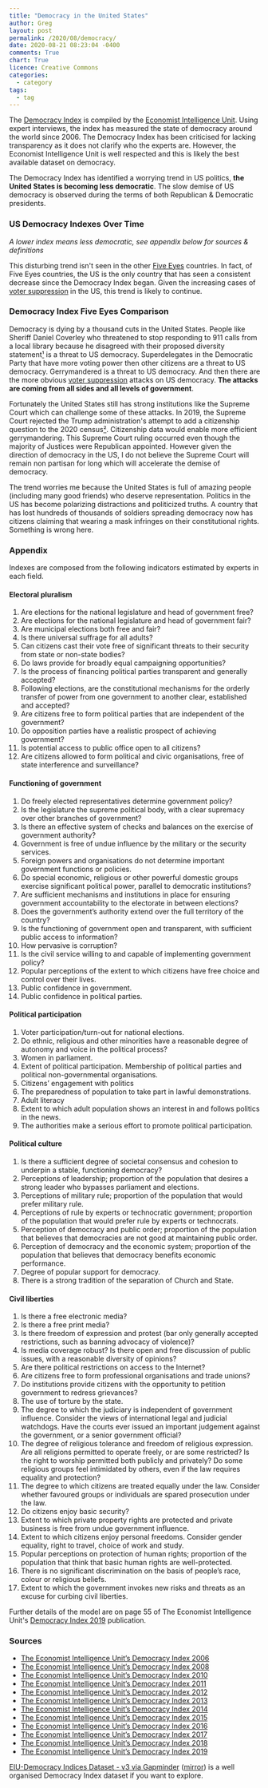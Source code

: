 ```yaml
---
title: "Democracy in the United States"
author: Greg
layout: post
permalink: /2020/08/democracy/
date: 2020-08-21 08:23:04 -0400
comments: True
chart: True
licence: Creative Commons
categories:
  - category
tags:
  - tag
---
```


The [Democracy Index](https://en.wikipedia.org/wiki/Democracy_Index) is compiled by the [Economist Intelligence Unit](https://en.wikipedia.org/wiki/Economist_Intelligence_Unit). Using expert interviews, the index has measured the state of democracy around the world since 2006. The Democracy Index has been criticised for lacking transparency as it does not clarify who the experts are. However, the Economist Intelligence Unit is well respected and this is likely the best available dataset on democracy.

The Democracy Index has identified a worrying trend in US politics, **the United States is becoming less democratic**. The slow demise of US democracy is observed during the terms of both Republican & Democratic presidents.

### US Democracy Indexes Over Time
*A lower index means less democratic, see appendix below for sources & definitions*
<canvas id="usDemocracyChart" width="400" height="200"></canvas>

This disturbing trend isn't seen in the other [Five Eyes](https://en.wikipedia.org/wiki/Five_Eyes) countries. In fact, of Five Eyes countries, the US is the only country that has seen a consistent decrease since the Democracy Index began. Given the increasing cases of [voter suppression](https://en.wikipedia.org/wiki/Voter_suppression_in_the_United_States) in the US, this trend is likely to continue. 

### Democracy Index Five Eyes Comparison
<canvas id="worldDemocracyChart" width="400" height="200"></canvas>

Democracy is dying by a thousand cuts in the United States. People like Sheriff Daniel Coverley who threatened to stop responding to 911 calls from a local library because he disagreed with their proposed diversity statement[¹](https://atlantablackstar.com/2020/07/31/nevada-sheriff-threatens-to-ignore-911-calls-from-library-after-pro-blm-statement-please-do-not-feel-the-need-to-call-911-a-or-help/) is a threat to US democracy. Superdelegates in the Democratic Party that have more voting power then other citizens are a threat to US democracy. Gerrymandered is a threat to US democracy. And then there are the more obvious [voter suppression](https://en.wikipedia.org/wiki/Voter_suppression_in_the_United_States) attacks on US democracy. **The attacks are coming from all sides and all levels of government**.

Fortunately the United States still has strong institutions like the Supreme Court which can challenge some of these attacks. In 2019, the Supreme Court rejected the Trump administration's attempt to add a citizenship question to the 2020 census[²](https://www.cbc.ca/news/world/scotus-decisions-census-gerrymandering-1.5192086). Citizenship data would enable more efficient gerrymandering. This Supreme Court ruling occurred even though the majority of Justices were Republican appointed. However given the direction of democracy in the US, I do not believe the Supreme Court will remain non partisan for long which will accelerate the demise of democracy. 

The trend worries me because the United States is full of amazing people (including many good friends) who deserve representation. Politics in the US has become polarizing distractions and politicized truths. A country that has lost hundreds of thousands of soldiers spreading democracy now has citizens claiming that wearing a mask infringes on their constitutional rights. Something is wrong here.

### Appendix

Indexes are composed from the following indicators estimated by experts in each field.

#### Electoral pluralism
1. Are elections for the national legislature and head of government free?
2. Are elections for the national legislature and head of government fair?
3. Are municipal elections both free and fair?
4. Is there universal suffrage for all adults?
5. Can citizens cast their vote free of significant threats to their security from state or non-state bodies?
6. Do laws provide for broadly equal campaigning opportunities?
7. Is the process of financing political parties transparent and generally accepted?
8. Following elections, are the constitutional mechanisms for the orderly transfer of power from one government to another clear, established and accepted?
9. Are citizens free to form political parties that are independent of the government?
10. Do opposition parties have a realistic prospect of achieving government?
11. Is potential access to public office open to all citizens?
12. Are citizens allowed to form political and civic organisations, free of state interference and surveillance?

#### Functioning of government 
1. Do freely elected representatives determine government policy?
2. Is the legislature the supreme political body, with a clear supremacy over other branches of government?
3. Is there an effective system of checks and balances on the exercise of government authority?
4. Government is free of undue influence by the military or the security services.
5. Foreign powers and organisations do not determine important government functions or policies.
6. Do special economic, religious or other powerful domestic groups exercise significant political power, parallel to democratic institutions?
7. Are sufficient mechanisms and institutions in place for ensuring government accountability to the electorate in between elections?
8. Does the government’s authority extend over the full territory of the country?
9. Is the functioning of government open and transparent, with sufficient public access to information?
10. How pervasive is corruption?
11. Is the civil service willing to and capable of implementing government policy?
12. Popular perceptions of the extent to which citizens have free choice and control over their lives.
13. Public confidence in government.
14. Public confidence in political parties.

#### Political participation
1. Voter participation/turn-out for national elections.
2. Do ethnic, religious and other minorities have a reasonable degree of autonomy and voice in the political process?
3. Women in parliament.
4. Extent of political participation. Membership of political parties and political non-governmental organisations.
5. Citizens’ engagement with politics
6. The preparedness of population to take part in lawful demonstrations.
7. Adult literacy
8. Extent to which adult population shows an interest in and follows politics in the news.
9. The authorities make a serious effort to promote political participation.

#### Political culture
1. Is there a sufficient degree of societal consensus and cohesion to underpin a stable, functioning democracy?
2. Perceptions of leadership; proportion of the population that desires a strong leader who bypasses parliament and elections.
3. Perceptions of military rule; proportion of the population that would prefer military rule.
4. Perceptions of rule by experts or technocratic government; proportion of the population that would prefer rule by experts or technocrats.
5. Perception of democracy and public order; proportion of the population that believes that democracies are not good at maintaining public order.
6. Perception of democracy and the economic system; proportion of the population that believes that democracy benefits economic performance.
7. Degree of popular support for democracy.
8. There is a strong tradition of the separation of Church and State.

#### Civil liberties
1. Is there a free electronic media?
2. Is there a free print media?
3. Is there freedom of expression and protest (bar only generally accepted restrictions, such as banning advocacy of violence)?
4. Is media coverage robust? Is there open and free discussion of public issues, with a reasonable diversity of opinions?
5. Are there political restrictions on access to the Internet?
6. Are citizens free to form professional organisations and trade unions?
7. Do institutions provide citizens with the opportunity to petition government to redress grievances?
8. The use of torture by the state.
9. The degree to which the judiciary is independent of government influence. Consider the views of international legal and judicial watchdogs. Have the courts ever issued an important judgement against the government, or a senior government official?
10. The degree of religious tolerance and freedom of religious expression. Are all religions permitted to operate freely, or are some restricted? Is the right to worship permitted both publicly and privately? Do some religious groups feel intimidated by others, even if the law requires equality and protection?
11. The degree to which citizens are treated equally under the law. Consider whether favoured groups or individuals are spared prosecution under the law.
12. Do citizens enjoy basic security?
13. Extent to which private property rights are protected and private business is free from undue government influence.
14. Extent to which citizens enjoy personal freedoms. Consider gender equality, right to travel, choice of work and study.
15. Popular perceptions on protection of human rights; proportion of the population that think that basic human rights are well-protected.
16. There is no significant discrimination on the basis of people’s race, colour or religious beliefs.
17. Extent to which the government invokes new risks and threats as an excuse for curbing civil liberties.

Further details of the model are on page 55 of The Economist Intelligence Unit's [Democracy Index 2019](/wp-content/uploads/2020/08/Democracy-Index-2019.pdf) publication.

### Sources

 - [The Economist Intelligence Unit’s Democracy Index 2006](https://www.economist.com/media/pdf/DEMOCRACY_INDEX_2007_v3.pdf)
 - [The Economist Intelligence Unit’s Democracy Index 2008](http://graphics.eiu.com/pdf/democracy%20index%202008.pdf)
 - [The Economist Intelligence Unit’s Democracy Index 2010](https://graphics.eiu.com/PDF/Democracy_Index_2010_web.pdf)
 - [The Economist Intelligence Unit’s Democracy Index 2011](https://www.sida.se/globalassets/global/about-sida/sa-arbetar-vi/eiu_democracy_index_dec2011.pdf)
 - [The Economist Intelligence Unit’s Democracy Index 2012](https://archive.org/details/F6465DemocracyIndex2012/page/n0)
 - [The Economist Intelligence Unit’s Democracy Index 2013](https://siyosat.files.wordpress.com/2014/10/democracy_index_2013_web-2.pdf)
 - [The Economist Intelligence Unit’s Democracy Index 2014](https://www.sudestada.com.uy/Content/Articles/421a313a-d58f-462e-9b24-2504a37f6b56/Democracy-index-2014.pdf)
 - [The Economist Intelligence Unit’s Democracy Index 2015](https://www.yabiladi.com/img/content/EIU-Democracy-Index-2015.pdf)
 - [The Economist Intelligence Unit’s Democracy Index 2016](https://www.documentcloud.org/documents/3673454-Democracy-Index-2016.html)
 - [The Economist Intelligence Unit’s Democracy Index 2017](https://pages.eiu.com/rs/753-RIQ-438/images/Democracy_Index_2017.pdf)
 - [The Economist Intelligence Unit’s Democracy Index 2018](https://www.eiu.com/topic/democracy-index)
 - [The Economist Intelligence Unit’s Democracy Index 2019](http://www.eiu.com/Handlers/WhitepaperHandler.ashx?fi=Democracy-Index-2019.pdf&mode=wp&campaignid=democracyindex2019)

[EIU-Democracy Indices Dataset - v3 via Gapminder](https://docs.google.com/spreadsheets/d/1d0noZrwAWxNBTDSfDgG06_aLGWUz4R6fgDhRaUZbDzE/edit#gid=935776888) ([mirror](https://docs.google.com/spreadsheets/d/1oBib9N6fJv-pWIqsShweCUFaZIiqhxqDnbGIZyDjNbs/edit?usp=sharing)) is a well organised Democracy Index dataset if you want to explore.

<script>
  var usChartData = {
      datasets: [
        {
          fill: false,
          label: 'Electoral process & pluralism',
          data: [
            {
              t: new Date('2006-01-01 00:00:00'),
              y: 87.5
            }, {
              t: new Date('2008-01-01 00:00:00'),
              y: 87.5
            }, {
              t: new Date('2010-01-01 00:00:00'),
              y: 91.7
            }, {
              t: new Date('2011-01-01 00:00:00'),
              y: 91.7
            }, {
              t: new Date('2012-01-01 00:00:00'),
              y: 91.7
            }, {
              t: new Date('2013-01-01 00:00:00'),
              y: 91.7
            }, {
              t: new Date('2014-01-01 00:00:00'),
              y: 91.7
            }, {
              t: new Date('2015-01-01 00:00:00'),
              y: 91.7
            }, {
              t: new Date('2016-01-01 00:00:00'),
              y: 91.7
            }, {
              t: new Date('2017-01-01 00:00:00'),
              y: 91.7
            }, {
              t: new Date('2018-01-01 00:00:00'),
              y: 91.7
            }, {
              t: new Date('2019-01-01 00:00:00'),
              y: 91.7
            }
          ],
          borderColor: '#247ba0',
          borderWidth: 3
        }, {
          fill: false,
          label: 'Functioning of government',
          data: [
            {
              t: new Date('2006-01-01 00:00:00'),
              y: 78.6
            }, {
              t: new Date('2008-01-01 00:00:00'),
              y: 78.6
            }, {
              t: new Date('2010-01-01 00:00:00'),
              y: 78.6
            }, {
              t: new Date('2011-01-01 00:00:00'),
              y: 75.0
            }, {
              t: new Date('2012-01-01 00:00:00'),
              y: 75.0
            }, {
              t: new Date('2013-01-01 00:00:00'),
              y: 75.0
            }, {
              t: new Date('2014-01-01 00:00:00'),
              y: 75.0
            }, {
              t: new Date('2015-01-01 00:00:00'),
              y: 75.0
            }, {
              t: new Date('2016-01-01 00:00:00'),
              y: 71.4
            }, {
              t: new Date('2017-01-01 00:00:00'),
              y: 71.4
            }, {
              t: new Date('2018-01-01 00:00:00'),
              y: 71.4
            }, {
              t: new Date('2019-01-01 00:00:00'),
              y: 71.4
            }
          ],
          borderColor: '#f25f5c',
          borderWidth: 3
        }, {
          fill: false,
          label: 'Political participation',
          data: [
            {
              t: new Date('2006-01-01 00:00:00'),
              y: 72.2
            }, {
              t: new Date('2008-01-01 00:00:00'),
              y: 72.2
            }, {
              t: new Date('2010-01-01 00:00:00'),
              y: 72.2
            }, {
              t: new Date('2011-01-01 00:00:00'),
              y: 72.2
            }, {
              t: new Date('2012-01-01 00:00:00'),
              y: 72.2
            }, {
              t: new Date('2013-01-01 00:00:00'),
              y: 72.2
            }, {
              t: new Date('2014-01-01 00:00:00'),
              y: 72.2
            }, {
              t: new Date('2015-01-01 00:00:00'),
              y: 72.2
            }, {
              t: new Date('2016-01-01 00:00:00'),
              y: 72.2
            }, {
              t: new Date('2017-01-01 00:00:00'),
              y: 72.2
            }, {
              t: new Date('2018-01-01 00:00:00'),
              y: 77.8
            }, {
              t: new Date('2019-01-01 00:00:00'),
              y: 77.8
            }
          ],
          borderColor: '#ffe066',
          borderWidth: 3
        }, {
          fill: false,
          label: 'Political culture',
          data: [
            {
              t: new Date('2006-01-01 00:00:00'),
              y: 87.5
            }, {
              t: new Date('2008-01-01 00:00:00'),
              y: 87.5
            }, {
              t: new Date('2010-01-01 00:00:00'),
              y: 81.3
            }, {
              t: new Date('2011-01-01 00:00:00'),
              y: 81.3
            }, {
              t: new Date('2012-01-01 00:00:00'),
              y: 81.3
            }, {
              t: new Date('2013-01-01 00:00:00'),
              y: 81.3
            }, {
              t: new Date('2014-01-01 00:00:00'),
              y: 81.3
            }, {
              t: new Date('2015-01-01 00:00:00'),
              y: 81.3
            }, {
              t: new Date('2016-01-01 00:00:00'),
              y: 81.3
            }, {
              t: new Date('2017-01-01 00:00:00'),
              y: 81.3
            }, {
              t: new Date('2018-01-01 00:00:00'),
              y: 75.0
            }, {
              t: new Date('2019-01-01 00:00:00'),
              y: 75.0
            }
          ],
          borderColor: '#70c1b3',
          borderWidth: 3
        }, {
          fill: false,
          label: 'Civil liberties',
          data: [
            {
              t: new Date('2006-01-01 00:00:00'),
              y: 85.3
            }, {
              t: new Date('2008-01-01 00:00:00'),
              y: 85.3
            }, {
              t: new Date('2010-01-01 00:00:00'),
              y: 85.3
            }, {
              t: new Date('2011-01-01 00:00:00'),
              y: 85.3
            }, {
              t: new Date('2012-01-01 00:00:00'),
              y: 85.3
            }, {
              t: new Date('2013-01-01 00:00:00'),
              y: 85.3
            }, {
              t: new Date('2014-01-01 00:00:00'),
              y: 85.3
            }, {
              t: new Date('2015-01-01 00:00:00'),
              y: 82.4
            }, {
              t: new Date('2016-01-01 00:00:00'),
              y: 82.4
            }, {
              t: new Date('2017-01-01 00:00:00'),
              y: 82.4
            }, {
              t: new Date('2018-01-01 00:00:00'),
              y: 82.4
            }, {
              t: new Date('2019-01-01 00:00:00'),
              y: 82.4
            }
          ],
          borderColor: '#3c1642',
          borderWidth: 3
        }
      ]
    }
  var ctx1 = document.getElementById("usDemocracyChart").getContext("2d");
  var usChart = new Chart(ctx1, {
    type: 'line',
    data: usChartData,
    options: {
      annotation: {
        events: ["click"],
        annotations: [
          {
            drawTime: "beforeDatasetsDraw",
            type: "box",
            xScaleID: "x-axis-0",
            yScaleID: "y-axis-0",
            xMin: new Date('2006-01-01 00:00:00'),
            xMax: new Date('2008-01-01 00:00:00'),
            yMin: 70,
            yMax: 100,
            backgroundColor: "rgba(233, 20, 29, 0.3)",
            borderColor: "rgb(233, 20, 29)",
            borderWidth: 0,
          }, {
            drawTime: "afterDatasetsDraw",
            type: "line",
            mode: "vertical",
            scaleID: "x-axis-0",
            value: new Date('2007-01-01 00:00:00'),
            borderColor: "rgba(0,0,0,0)",
            borderWidth: 0,
            label: {
              backgroundColor: "red",
              content: "Bush",
              enabled: true,
              position: "top"
            },
          }, {
            drawTime: "beforeDatasetsDraw",
            type: "box",
            xScaleID: "x-axis-0",
            yScaleID: "y-axis-0",
            xMin: new Date('2008-01-01 00:00:00'),
            xMax: new Date('2016-01-01 00:00:00'),
            yMin: 70,
            yMax: 100,
            backgroundColor: "rgba(0, 21, 188, 0.3)",
            borderColor: "rgb(0, 21, 188)",
            borderWidth: 0,
          }, {
            drawTime: "afterDatasetsDraw",
            type: "line",
            mode: "vertical",
            scaleID: "x-axis-0",
            value: new Date('2012-01-01 00:00:00'),
            borderColor: "rgba(0,0,0,0)",
            borderWidth: 0,
            label: {
              backgroundColor: "blue",
              content: "Obama",
              enabled: true,
              position: "top"
            },
          }, {
            drawTime: "beforeDatasetsDraw",
            type: "box",
            xScaleID: "x-axis-0",
            yScaleID: "y-axis-0",
            xMin: new Date('2016-01-01 00:00:00'),
            xMax: new Date('2019-01-01 00:00:00'),
            yMin: 70,
            yMax: 100,
            backgroundColor: "rgba(233, 20, 29, 0.3)",
            borderColor: "rgb(233, 20, 29)",
            borderWidth: 0,
          }, {
            drawTime: "afterDatasetsDraw",
            type: "line",
            mode: "vertical",
            scaleID: "x-axis-0",
            value: new Date('2017-07-01 00:00:00'),
            borderColor: "rgba(0,0,0,0)",
            borderWidth: 0,
            label: {
              backgroundColor: "red",
              content: "Trump",
              enabled: true,
              position: "top"
            },
          }
        ]
      },
      elements: {
        point: {
          radius: 0
        }
      },
      scales: {
        xAxes: [{
          type: 'time',
          time: {
            unit: 'year'
          }
        }],
        yAxes: [{
          scaleLabel: {
            display: true,
            labelString: 'Index'
          },
          ticks: {
            suggestedMin: 70,
            suggestedMax: 100
          }
        }]
      }
    }
  });
</script>

<script>
var worldChartData = {
      datasets: [
        {
          fill: false,
          label: 'Australia',
          data: [
            {
              t: new Date('2006-01-01 00:00:00'),
              y: 90.90
            }, {
              t: new Date('2007-01-01 00:00:00'),
              y: 90.90
            }, {
              t: new Date('2008-01-01 00:00:00'),
              y: 90.90
            }, {
              t: new Date('2009-01-01 00:00:00'),
              y: 91.55
            }, {
              t: new Date('2010-01-01 00:00:00'),
              y: 92.20
            }, {
              t: new Date('2011-01-01 00:00:00'),
              y: 92.20
            }, {
              t: new Date('2012-01-01 00:00:00'),
              y: 92.20
            }, {
              t: new Date('2013-01-01 00:00:00'),
              y: 91.30
            }, {
              t: new Date('2014-01-01 00:00:00'),
              y: 90.10
            }, {
              t: new Date('2015-01-01 00:00:00'),
              y: 90.10
            }, {
              t: new Date('2016-01-01 00:00:00'),
              y: 90.10
            }, {
              t: new Date('2017-01-01 00:00:00'),
              y: 90.90
            }, {
              t: new Date('2018-01-01 00:00:00'),
              y: 90.90
            }, {
              t: new Date('2019-01-01 00:00:00'),
              y: 90.90
            }
          ],
          borderColor: '#247ba0',
          borderWidth: 3
        }, {
          fill: false,
          label: 'Canada',
          data: [
            {
              t: new Date('2006-01-01 00:00:00'),
              y: 90.7
            }, {
              t: new Date('2008-01-01 00:00:00'),
              y: 90.7
            }, {
              t: new Date('2010-01-01 00:00:00'),
              y: 90.8
            }, {
              t: new Date('2011-01-01 00:00:00'),
              y: 90.8
            }, {
              t: new Date('2012-01-01 00:00:00'),
              y: 90.8
            }, {
              t: new Date('2013-01-01 00:00:00'),
              y: 90.8
            }, {
              t: new Date('2014-01-01 00:00:00'),
              y: 90.8
            }, {
              t: new Date('2015-01-01 00:00:00'),
              y: 90.8
            }, {
              t: new Date('2016-01-01 00:00:00'),
              y: 91.5
            }, {
              t: new Date('2017-01-01 00:00:00'),
              y: 91.5
            }, {
              t: new Date('2018-01-01 00:00:00'),
              y: 91.5
            }, {
              t: new Date('2019-01-01 00:00:00'),
              y: 92.2
            }
          ],
          borderColor: '#f25f5c',
          borderWidth: 3
        }, {
          fill: false,
          label: 'New Zealand',
          data: [
            {
              t: new Date('2006-01-01 00:00:00'),
              y: 90.10
            }, {
              t: new Date('2008-01-01 00:00:00'),
              y: 91.90
            }, {
              t: new Date('2010-01-01 00:00:00'),
              y: 92.60
            }, {
              t: new Date('2011-01-01 00:00:00'),
              y: 92.60
            }, {
              t: new Date('2012-01-01 00:00:00'),
              y: 92.60
            }, {
              t: new Date('2013-01-01 00:00:00'),
              y: 92.60
            }, {
              t: new Date('2014-01-01 00:00:00'),
              y: 92.60
            }, {
              t: new Date('2015-01-01 00:00:00'),
              y: 92.60
            }, {
              t: new Date('2016-01-01 00:00:00'),
              y: 92.60
            }, {
              t: new Date('2017-01-01 00:00:00'),
              y: 92.60
            }, {
              t: new Date('2018-01-01 00:00:00'),
              y: 92.60
            }, {
              t: new Date('2019-01-01 00:00:00'),
              y: 92.60
            }
          ],
          borderColor: '#ffe066',
          borderWidth: 3
        }, {
          fill: false,
          label: 'United Kingdom',
          data: [
            {
              t: new Date('2006-01-01 00:00:00'),
              y: 80.80
            }, {
              t: new Date('2008-01-01 00:00:00'),
              y: 81.50
            }, {
              t: new Date('2010-01-01 00:00:00'),
              y: 81.60
            }, {
              t: new Date('2011-01-01 00:00:00'),
              y: 81.60
            }, {
              t: new Date('2012-01-01 00:00:00'),
              y: 82.10
            }, {
              t: new Date('2013-01-01 00:00:00'),
              y: 83.10
            }, {
              t: new Date('2014-01-01 00:00:00'),
              y: 83.10
            }, {
              t: new Date('2015-01-01 00:00:00'),
              y: 83.10
            }, {
              t: new Date('2016-01-01 00:00:00'),
              y: 83.60
            }, {
              t: new Date('2017-01-01 00:00:00'),
              y: 85.30
            }, {
              t: new Date('2018-01-01 00:00:00'),
              y: 85.30
            }, {
              t: new Date('2019-01-01 00:00:00'),
              y: 85.20
            }
          ],
          borderColor: '#70c1b3',
          borderWidth: 3
        }, {
          fill: false,
          label: 'United States',
          data: [
            {
              t: new Date('2006-01-01 00:00:00'),
              y: 82.2
            }, {
              t: new Date('2008-01-01 00:00:00'),
              y: 82.2
            }, {
              t: new Date('2010-01-01 00:00:00'),
              y: 81.8
            }, {
              t: new Date('2011-01-01 00:00:00'),
              y: 81.1
            }, {
              t: new Date('2012-01-01 00:00:00'),
              y: 81.1
            }, {
              t: new Date('2013-01-01 00:00:00'),
              y: 81.1
            }, {
              t: new Date('2014-01-01 00:00:00'),
              y: 81.1
            }, {
              t: new Date('2015-01-01 00:00:00'),
              y: 80.5
            }, {
              t: new Date('2016-01-01 00:00:00'),
              y: 79.8
            }, {
              t: new Date('2017-01-01 00:00:00'),
              y: 79.8
            }, {
              t: new Date('2018-01-01 00:00:00'),
              y: 79.6
            }, {
              t: new Date('2019-01-01 00:00:00'),
              y: 79.6
            }
          ],
          borderColor: '#3c1642',
          borderWidth: 3
        }
      ]
    }
  var ctx2 = document.getElementById("worldDemocracyChart").getContext("2d");
  var worldChart = new Chart(ctx2, {
    type: 'line',
    data: worldChartData,
    options: {
      elements: {
        point: {
          radius: 0
        }
      },
      scales: {
        xAxes: [{
          type: 'time',
          time: {
            unit: 'year'
          }
        }],
        yAxes: [{
          scaleLabel: {
            display: true,
            labelString: 'Index'
          },
          ticks: {
            suggestedMin: 75,
            suggestedMax: 100
          }
        }]
      }
    }
  });
</script>